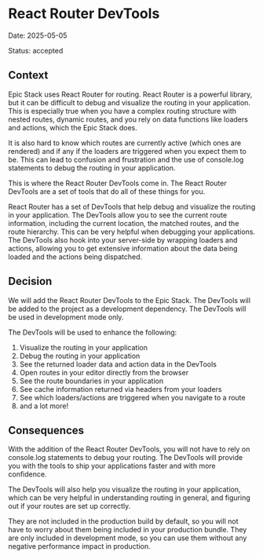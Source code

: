 # React Router DevTools

Date: 2025-05-05

Status: accepted

## Context

Epic Stack uses React Router for routing. React Router is a powerful 
library, but it can be difficult to debug and visualize the routing 
in your application. This is especially true when you have a complex
routing structure with nested routes, dynamic routes, and you rely 
on data functions like loaders and actions, which the Epic Stack does.

It is also hard to know which routes are currently active 
(which ones are rendered) and if any if the loaders are triggered
when you expect them to be. This can lead to confusion and frustration
and the use of console.log statements to debug the routing in your 
application. 

This is where the React Router DevTools come in. The React
Router DevTools are a set of tools that do all of these things for you. 

React Router has a set of DevTools that help debug and visualize the 
routing in your application. The DevTools allow you to see the
current route information, including the current location, the matched 
routes, and the route hierarchy. This can be very helpful when debugging
your applications. The DevTools also hook into your server-side by 
wrapping loaders and actions, allowing you to get extensive
information about the data being loaded and the actions being dispatched.

## Decision

We will add the React Router DevTools to the Epic Stack. The DevTools will be
added to the project as a development dependency. The DevTools will be used in
development mode only. 

The DevTools will be used to enhance the following:

1. Visualize the routing in your application
2. Debug the routing in your application
3. See the returned loader data and action data in the DevTools
4. Open routes in your editor directly from the browser
5. See the route boundaries in your application
6. See cache information returned via headers from your loaders
7. See which loaders/actions are triggered when you navigate to a route
8. and a lot more!
 

## Consequences

With the addition of the React Router DevTools, you will not have to rely on
console.log statements to debug your routing. The DevTools will provide you 
with the tools to ship your applications faster and with more confidence. 

The DevTools will also help you visualize the routing in your application,
which can be very helpful in understanding routing in general, and figuring
out if your routes are set up correctly.

They are not included in the production build by default, so you will not
have to worry about them being included in your production bundle. 
They are only included in development mode, so you can use them without
any negative performance impact in production.
